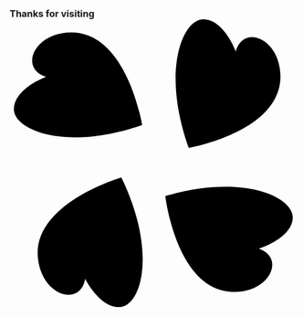 ### Thanks for visiting <svg role="img" viewBox="0 0 24 24" xmlns="http://www.w3.org/2000/svg"><title>4chan</title><path d="M11.07 8.82S9.803 1.079 5.145 1.097C2.006 1.109.78 4.124 3.055 4.802c0 0-2.698.973-2.698 2.697 0 1.725 4.274 3.54 10.713 1.32zm1.931 5.924s.904 7.791 5.558 7.991c3.136.135 4.503-2.82 2.262-3.604 0 0 2.74-.845 2.82-2.567.08-1.723-4.105-3.737-10.64-1.82zm-3.672-1.55s-7.532 2.19-6.952 6.813c.39 3.114 3.53 3.969 3.93 1.63 0 0 1.29 2.559 3.002 2.351 1.712-.208 3-4.67.02-10.794zm5.623-2.467s7.727-1.35 7.66-6.008c-.046-3.138-3.074-4.333-3.728-2.051 0 0-1-2.686-2.726-2.668-1.724.018-3.494 4.312-1.206 10.727z"/></svg>
<!--
**Whalebee/Whalebee** is a ✨ _special_ ✨ repository because its `README.md` (this file) appears on your GitHub profile.

Here are some ideas to get you started:

- 🔭 I’m currently working on ...
- 🌱 I’m currently learning ...
- 👯 I’m looking to collaborate on ...
- 🤔 I’m looking for help with ...
- 💬 Ask me about ...
- 📫 How to reach me: ...
- 😄 Pronouns: ...
- ⚡ Fun fact: ...
-->
